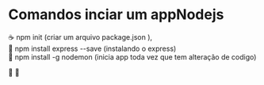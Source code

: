 # Comandos inciar um appNodejs

☕ npm init (criar um arquivo package.json ),<br>
🌱 npm install express --save (instalando o express)<br>
💼 npm install -g nodemon   (inicia app toda vez que tem alteração de codigo)<br>

🔭 
👯 
